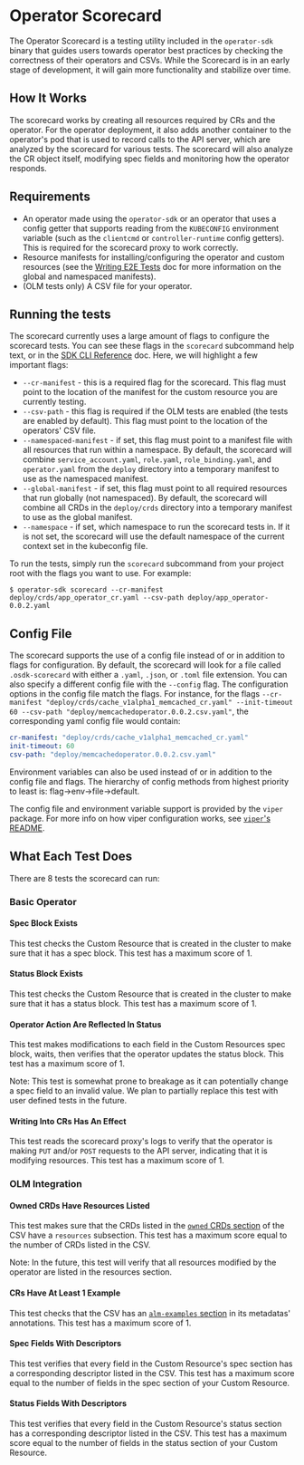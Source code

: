 # Operator Scorecard

The Operator Scorecard is a testing utility included in the `operator-sdk` binary that guides users towards operator best practices
by checking the correctness of their operators and CSVs. While the Scorecard is in an early
stage of development, it will gain more functionality and stabilize over time.

## How It Works

The scorecard works by creating all resources required by CRs and the operator. For the operator
deployment, it also adds another container to the operator's pod that is used to record calls to the API server,
which are analyzed by the scorecard for various tests. The scorecard will also analyze the CR object itself,
modifying spec fields and monitoring how the operator responds.

## Requirements

- An operator made using the `operator-sdk` or an operator that uses a config getter that supports reading from the `KUBECONFIG` environment variable (such as the `clientcmd` or `controller-runtime` config getters). This is required for the scorecard proxy to work correctly.
- Resource manifests for installing/configuring the operator and custom resources (see the [Writing E2E Tests][writing-tests] doc for more information on the global and namespaced manifests).
- (OLM tests only) A CSV file for your operator.

## Running the tests

The scorecard currently uses a large amount of flags to configure the scorecard tests. You can see
these flags in the `scorecard` subcommand help text, or in the [SDK CLI Reference][cli-reference] doc. Here, we will highlight a few important
flags:

- `--cr-manifest` - this is a required flag for the scorecard. This flag must point to the location of the manifest for the custom resource you are currently testing.
- `--csv-path` - this flag is required if the OLM tests are enabled (the tests are enabled by default). This flag must point to the location of the operators' CSV file.
- `--namespaced-manifest` - if set, this flag must point to a manifest file with all resources that run within a namespace. By default, the scorecard will combine `service_account.yaml`, `role.yaml`, `role_binding.yaml`, and `operator.yaml` from the `deploy` directory into a temporary manifest to use as the namespaced manifest.
- `--global-manifest` - if set, this flag must point to all required resources that run globally (not namespaced). By default, the scorecard will combine all CRDs in the `deploy/crds` directory into a temporary manifest to use as the global manifest.
- `--namespace` - if set, which namespace to run the scorecard tests in. If it is not set, the scorecard will use the default namespace of the current context set in the kubeconfig file.

To run the tests, simply run the `scorecard` subcommand from your project root with the flags you want to
use. For example:

```console
$ operator-sdk scorecard --cr-manifest deploy/crds/app_operator_cr.yaml --csv-path deploy/app_operator-0.0.2.yaml
```

## Config File

The scorecard supports the use of a config file instead of or in addition to flags for configuration. By default, the scorecard will look
for a file called `.osdk-scorecard` with either a `.yaml`, `.json`, or `.toml` file extension. You can also
specify a different config file with the `--config` flag. The configuration options in the config file match the flags.
For instance, for the flags `--cr-manifest "deploy/crds/cache_v1alpha1_memcached_cr.yaml" --init-timeout 60 --csv-path "deploy/memcachedoperator.0.0.2.csv.yaml"`, the corresponding yaml config file would contain:

```yaml
cr-manifest: "deploy/crds/cache_v1alpha1_memcached_cr.yaml"
init-timeout: 60
csv-path: "deploy/memcachedoperator.0.0.2.csv.yaml"
```

Environment variables can also be used instead of or in addition to the config file and flags. The hierarchy of config
methods from highest priority to least is: flag->env->file->default.

The config file and environment variable support is provided by the `viper` package. For more info on how viper
configuration works, see [`viper`'s README][viper].

## What Each Test Does

There are 8 tests the scorecard can run:

### Basic Operator

#### Spec Block Exists

This test checks the Custom Resource that is created in the cluster to make sure that it has a spec block. This test
has a maximum score of 1.

#### Status Block Exists

This test checks the Custom Resource that is created in the cluster to make sure that it has a status block. This
test has a maximum score of 1.

#### Operator Action Are Reflected In Status

This test makes modifications to each field in the Custom Resources spec block, waits, then verifies that the
operator updates the status block. This test has a maximum score of 1.

Note: This test is somewhat prone to breakage as it can potentially change a spec field to an
invalid value. We plan to partially replace this test with user defined tests in the future.

#### Writing Into CRs Has An Effect

This test reads the scorecard proxy's logs to verify that the operator is making `PUT` and/or `POST` requests to the
API server, indicating that it is modifying resources. This test has a maximum score of 1.

### OLM Integration

#### Owned CRDs Have Resources Listed

This test makes sure that the CRDs listed in the [`owned` CRDs section][owned-crds] of the CSV have a `resources` subsection. This
test has a maximum score equal to the number of CRDs listed in the CSV.

Note: In the future, this test will verify that all resources modified by the operator are listed in the resources section.

#### CRs Have At Least 1 Example

This test checks that the CSV has an [`alm-examples` section][alm-examples] in its metadatas' annotations. This test has a maximum score of 1.

#### Spec Fields With Descriptors

This test verifies that every field in the Custom Resource's spec section has a corresponding descriptor listed in
the CSV. This test has a maximum score equal to the number of fields in the spec section of your Custom Resource.

#### Status Fields With Descriptors

This test verifies that every field in the Custom Resource's status section has a corresponding descriptor listed in
the CSV. This test has a maximum score equal to the number of fields in the status section of your Custom Resource.

[cli-reference]: ../sdk-cli-reference.md#scorecard
[writing-tests]: ./writing-e2e-tests.md
[owned-crds]: https://github.com/operator-framework/operator-lifecycle-manager/blob/master/Documentation/design/building-your-csv.md#owned-crds
[alm-examples]: https://github.com/operator-framework/operator-lifecycle-manager/blob/master/Documentation/design/building-your-csv.md#crd-templates
[viper]: https://github.com/spf13/viper/blob/master/README.md
